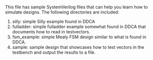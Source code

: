 This file has sample SystemVerilog files that can help you learn how to simulate designs.  The following directories are included:

<ol>
  <li>silly: simple Silly example found in DDCA</li>
  <li>fulladder: simple fulladder example somewhat found in DDCA that documents how to read in testvectors.</li>
  <li>fsm_example: simple Mealy FSM design similar to what is found in DDCA.</li>
  <li>sample: sample design that showcases how to test vectors in the testbench and output the results to a file.</li>
</ol>
